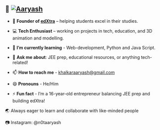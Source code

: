 ## 👋 [![Aaryash](https://readme-typing-svg.demolab.com/?lines=First+line+of+text;Second+line+of+text)](https://git.io/typing-svg)


- 🚀  **Founder of [edXtra](https://edxtra.online/)** – helping students excel in their studies.
- 💻  **Tech Enthusiast** – working on projects in tech, education, and 3D animation and modelling.
- 🌱  **I’m currently learning** - Web-development, Python and Java Script.
- 💬  **Ask me about**: JEE prep, educational resources, or anything tech-related!

- 📫 **How to reach me** - khalkaraaryash@gmail.com
- 😄 **Pronouns** - He/Him
- ⚡ **Fun fact** - I’m a 16-year-old entrepreneur balancing JEE prep and building edXtra!

🌏  Always eager to learn and collaborate with like-minded people

📷 Instagram: @n0taaryash
